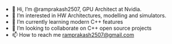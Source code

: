 - 👋 Hi, I’m @ramprakash2507, GPU Architect at Nvidia. 
- 👀 I’m interested in HW Architectures, modelling and simulators. 
- 🌱 I’m currently learning modern C++ features 
- 💞️ I’m looking to collaborate on C++ open source projects
- 📫 How to reach me ramprakash2507@gmail.com
